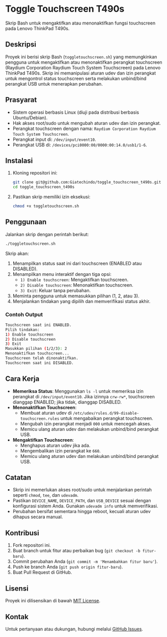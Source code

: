 # Toggle Touchscreen T490s

Skrip Bash untuk mengaktifkan atau menonaktifkan fungsi touchscreen pada Lenovo ThinkPad T490s.

## Deskripsi
Proyek ini berisi skrip Bash (`toggletouchscreen.sh`) yang memungkinkan pengguna untuk mengaktifkan atau menonaktifkan perangkat touchscreen (Raydium Corporation Raydium Touch System Touchscreen) pada Lenovo ThinkPad T490s. Skrip ini memanipulasi aturan udev dan izin perangkat untuk mengontrol status touchscreen serta melakukan unbind/bind perangkat USB untuk menerapkan perubahan.

## Prasyarat
- Sistem operasi berbasis Linux (diuji pada distribusi berbasis Ubuntu/Debian).
- Hak akses root/sudo untuk mengubah aturan udev dan izin perangkat.
- Perangkat touchscreen dengan nama: `Raydium Corporation Raydium Touch System Touchscreen`.
- Perangkat input di: `/dev/input/event10`.
- Perangkat USB di: `/devices/pci0000:00/0000:00:14.0/usb1/1-6`.

## Instalasi
1. Kloning repositori ini:
   ```bash
   git clone git@github.com:Giatechindo/toggle_touchscreen_t490s.git
   cd toggle_touchscreen_t490s
   ```
2. Pastikan skrip memiliki izin eksekusi:
   ```bash
   chmod +x toggletouchscreen.sh
   ```

## Penggunaan
Jalankan skrip dengan perintah berikut:
```bash
./toggletouchscreen.sh
```

Skrip akan:
1. Menampilkan status saat ini dari touchscreen (ENABLED atau DISABLED).
2. Menampilkan menu interaktif dengan tiga opsi:
   - `1) Enable touchscreen`: Mengaktifkan touchscreen.
   - `2) Disable touchscreen`: Menonaktifkan touchscreen.
   - `3) Exit`: Keluar tanpa perubahan.
3. Meminta pengguna untuk memasukkan pilihan (1, 2, atau 3).
4. Menjalankan tindakan yang dipilih dan memverifikasi status akhir.

### Contoh Output
```bash
Touchscreen saat ini ENABLED.
Pilih tindakan:
1) Enable touchscreen
2) Disable touchscreen
3) Exit
Masukkan pilihan (1/2/3): 2
Menonaktifkan touchscreen...
Touchscreen telah dinonaktifkan.
Touchscreen saat ini DISABLED.
```

## Cara Kerja
- **Memeriksa Status**: Menggunakan `ls -l` untuk memeriksa izin perangkat di `/dev/input/event10`. Jika izinnya `crw-rw*`, touchscreen dianggap ENABLED; jika tidak, dianggap DISABLED.
- **Menonaktifkan Touchscreen**:
  - Membuat aturan udev di `/etc/udev/rules.d/99-disable-touchscreen.rules` untuk mengabaikan perangkat touchscreen.
  - Mengubah izin perangkat menjadi `000` untuk mencegah akses.
  - Memicu ulang aturan udev dan melakukan unbind/bind perangkat USB.
- **Mengaktifkan Touchscreen**:
  - Menghapus aturan udev jika ada.
  - Mengembalikan izin perangkat ke `660`.
  - Memicu ulang aturan udev dan melakukan unbind/bind perangkat USB.

## Catatan
- Skrip ini memerlukan akses root/sudo untuk menjalankan perintah seperti `chmod`, `tee`, dan `udevadm`.
- Pastikan `DEVICE_NAME`, `DEVICE_PATH`, dan `USB_DEVICE` sesuai dengan konfigurasi sistem Anda. Gunakan `udevadm info` untuk memverifikasi.
- Perubahan bersifat sementara hingga reboot, kecuali aturan udev dihapus secara manual.

## Kontribusi
1. Fork repositori ini.
2. Buat branch untuk fitur atau perbaikan bug (`git checkout -b fitur-baru`).
3. Commit perubahan Anda (`git commit -m 'Menambahkan fitur baru'`).
4. Push ke branch Anda (`git push origin fitur-baru`).
5. Buat Pull Request di GitHub.

## Lisensi
Proyek ini dilisensikan di bawah [MIT License](LICENSE).

## Kontak
Untuk pertanyaan atau dukungan, hubungi melalui [GitHub Issues](https://github.com/Giatechindo/toggle_touchscreen_t490s/issues).